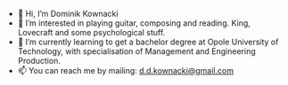 - 👋 Hi, I’m Dominik Kownacki
- 👀 I’m interested in playing guitar, composing and reading. King, Lovecraft and some psychological stuff.
- 🌱 I’m currently learning to get a bachelor degree at Opole University of Technology, with specialisation of Management and Engineering Production.
- 📫 You can reach me by mailing: d.d.kownacki@gmail.com

<!---
Covnacki/Covnacki is a ✨ special ✨ repository because its `README.md` (this file) appears on your GitHub profile.
You can click the Preview link to take a look at your changes.
--->
